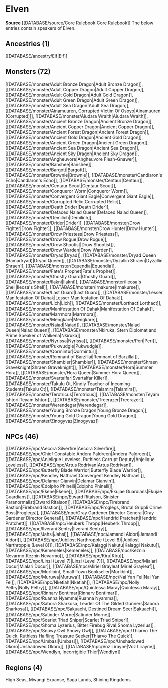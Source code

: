 ﻿---
id: '4'
name: Elven
rarity: Common
source: '[[DATABASE/source/Core Rulebook|Core Rulebook]]'
type: Language

---
# Elven

**Source** [[DATABASE/source/Core Rulebook|Core Rulebook]] 
The below entries contain speakers of Elven.

## Ancestries (1)

[[DATABASE/ancestry/Elf|Elf]]

## Monsters (72)

[[DATABASE/monster/Adult Bronze Dragon|Adult Bronze Dragon]], [[DATABASE/monster/Adult Copper Dragon|Adult Copper Dragon]], [[DATABASE/monster/Adult Gold Dragon|Adult Gold Dragon]], [[DATABASE/monster/Adult Green Dragon|Adult Green Dragon]], [[DATABASE/monster/Adult Sea Dragon|Adult Sea Dragon]], [[DATABASE/monster/Ainamuuren, Corrupted Victim Of Osoyo|Ainamuuren (Corrupted)]], [[DATABASE/monster/Aiudara Wraith|Aiudara Wraith]], [[DATABASE/monster/Ancient Bronze Dragon|Ancient Bronze Dragon]], [[DATABASE/monster/Ancient Copper Dragon|Ancient Copper Dragon]], [[DATABASE/monster/Ancient Forest Dragon|Ancient Forest Dragon]], [[DATABASE/monster/Ancient Gold Dragon|Ancient Gold Dragon]], [[DATABASE/monster/Ancient Green Dragon|Ancient Green Dragon]], [[DATABASE/monster/Ancient Sea Dragon|Ancient Sea Dragon]], [[DATABASE/monster/Ancient Sky Dragon|Ancient Sky Dragon]], [[DATABASE/monster/Angheuvore|Angheuvore Flesh-Gnawer]], [[DATABASE/monster/Banshee|Banshee]], [[DATABASE/monster/Bargott|Bargott]], [[DATABASE/monster/Brownie|Brownie]], [[DATABASE/monster/Candlaron's Echo|Candlaron's Echo]], [[DATABASE/monster/Centaur|Centaur]], [[DATABASE/monster/Centaur Scout|Centaur Scout]], [[DATABASE/monster/Conqueror Worm|Conqueror Worm]], [[DATABASE/monster/Convergent Giant Eagle|Convergent Giant Eagle]], [[DATABASE/monster/Corrupted Relic|Corrupted Relic]], [[DATABASE/monster/Death Drider|Death Drider]], [[DATABASE/monster/Defaced Naiad Queen|Defaced Naiad Queen]], [[DATABASE/monster/Demilich|Demilich]], [[DATABASE/monster/Drider|Drider]], [[DATABASE/monster/Drow Fighter|Drow Fighter]], [[DATABASE/monster/Drow Hunter|Drow Hunter]], [[DATABASE/monster/Drow Priestess|Drow Priestess]], [[DATABASE/monster/Drow Rogue|Drow Rogue]], [[DATABASE/monster/Drow Shootist|Drow Shootist]], [[DATABASE/monster/Drow Warden|Drow Warden]], [[DATABASE/monster/Dryad|Dryad]], [[DATABASE/monster/Dryad Queen (Hamadryad)|Dryad Queen]], [[DATABASE/monster/Dyzallin Shraen|Dyzallin Shraen]], [[DATABASE/monster/Equendia|Equendia]], [[DATABASE/monster/Fate's Prophet|Fate's Prophet]], [[DATABASE/monster/Ghostly Guard|Ghostly Guard]], [[DATABASE/monster/Ilakni|Ilakni]], [[DATABASE/monster/Ileosa's Shell|Ileosa's Shell]], [[DATABASE/monster/Irnakurse|Irnakurse]], [[DATABASE/monster/Last Guard|Last Guard]], [[DATABASE/monster/Lesser Manifestation Of Dahak|Lesser Manifestation Of Dahak]], [[DATABASE/monster/Lich|Lich]], [[DATABASE/monster/Lorthact|Lorthact]], [[DATABASE/monster/Manifestation Of Dahak|Manifestation Of Dahak]], [[DATABASE/monster/Marrmora|Marrmora]], [[DATABASE/monster/Mengkare|Mengkare]], [[DATABASE/monster/Naiad|Naiad]], [[DATABASE/monster/Naiad Queen|Naiad Queen]], [[DATABASE/monster/Nkiruka, Stern Diplomat and Prime Speaker of Walkena|Nkiruka]], [[DATABASE/monster/Nyrissa|Nyrissa]], [[DATABASE/monster/Peri|Peri]], [[DATABASE/monster/Pukwudgie|Pukwudgie]], [[DATABASE/monster/Qormintur|Qormintur]], [[DATABASE/monster/Remnant of Barzillai|Remnant of Barzillai]], [[DATABASE/monster/Shambler|Shambler]], [[DATABASE/monster/Shraen Graveknight|Shraen Graveknight]], [[DATABASE/monster/Hora|Summer Hora]], [[DATABASE/monster/Hora Queen|Summer Hora Queen]], [[DATABASE/monster/Svartalfar|Svartalfar Killer]], [[DATABASE/monster/Takulu Ot, Kindly Teacher of Incoming Students|Takulu Ot]], [[DATABASE/monster/Talamira|Talamira]], [[DATABASE/monster/Terotricus|Terotricus]], [[DATABASE/monster/Teyam Ishtori|Teyam Ishtori]], [[DATABASE/monster/Treerazer|Treerazer]], [[DATABASE/monster/Werendegar|Werendegar]], [[DATABASE/monster/Young Bronze Dragon|Young Bronze Dragon]], [[DATABASE/monster/Young Gold Dragon|Young Gold Dragon]], [[DATABASE/monster/Zinogyvaz|Zinogyvaz]]

## NPCs (46)

[[DATABASE/npc/Aecora Silverfire|Aecora Silverfire]], [[DATABASE/npc/Chief Constable Andera Paldreen|Andera Paldreen]], [[DATABASE/npc/Anjelique Loveless, Ruthless Corrupt Deputy|Anjelique Loveless]], [[DATABASE/npc/Artus Rodrivan|Artus Rodrivan]], [[DATABASE/npc/Butterfly Blade Warrior|Butterfly Blade Warrior]], [[DATABASE/npc/Kendley Nathrael|Convergent Kendley Nathrael ]], [[DATABASE/npc/Delamar Gianvin|Delamar Gianvin]], [[DATABASE/npc/Edolpho Phinelli|Edolpho Phinelli]], [[DATABASE/npc/Ekene|Ekene]], [[DATABASE/npc/Ekujae Guardians|Ekujae Guardians]], [[DATABASE/npc/Etward Ritalson, Sinister Paranormalist|Etward Ritalson]], [[DATABASE/npc/Firebrand Bastion|Firebrand Bastion]], [[DATABASE/npc/Froglegs, Brutal Grippli Crime Boss|Froglegs]], [[DATABASE/npc/Gray Gardener Director General|Gray Gardener Director General]], [[DATABASE/npc/Hendrid Pratchett|Hendrid Pratchett]], [[DATABASE/npc/Heuberk Thropp|Heuberk Thropp]], [[DATABASE/npc/Ilverani Sentry|Ilverani Sentry]], [[DATABASE/npc/Jahsi|Jahsi]], [[DATABASE/npc/Jamandi Aldori|Jamandi Aldori]], [[DATABASE/npc/Jubilost Narthropple (Level 8)|Jubilost Narthropple (Level 8)]], [[DATABASE/npc/Kalaggi Nakutu|Kalaggi Nakutu]], [[DATABASE/npc/Kemeneles|Kemeneles]], [[DATABASE/npc/Keznin Nevarmo|Keznin Nevarmo]], [[DATABASE/npc/Kiru|Kiru]], [[DATABASE/npc/Linzi (Level 7)|Linzi (Level 7)]], [[DATABASE/npc/Mialari Docur|Mialari Docur]], [[DATABASE/npc/Miriel Grayleaf|Miriel Grayleaf]], [[DATABASE/npc/Morlibint, Small-Town Bookseller|Morlibint]], [[DATABASE/npc/Muruwa|Muruwa]], [[DATABASE/npc/Nai Yan Fei|Nai Yan Fei]], [[DATABASE/npc/Nketiah|Nketiah]], [[DATABASE/npc/Nolly Peltry|Nolly Peltry]], [[DATABASE/npc/Quintessa Maray|Quintessa Maray]], [[DATABASE/npc/Rinnarv Bontimar|Rinnarv Bontimar]], [[DATABASE/npc/Ruanna Nyamma|Ruanna Nyamma]], [[DATABASE/npc/Sabora Sharkosa, Leader Of The Gilded Gunners|Sabora Sharkosa]], [[DATABASE/npc/Sakuachi, Destined Dream Seer|Sakuachi]], [[DATABASE/npc/Satinder Morne|Satinder Morne]], [[DATABASE/npc/Scarlet Triad Sniper|Scarlet Triad Sniper]], [[DATABASE/npc/Shoma Lyzerius, Bitter Firebug Rival|Shoma Lyzerius]], [[DATABASE/npc/Snowy Owl|Snowy Owl]], [[DATABASE/npc/Thiarvo The Quick, Ruthless Halfling Treasure Seeker|Thiarvo The Quick]], [[DATABASE/npc/Umbasi|Umbasi]], [[DATABASE/npc/Unshadowed Okoro|Unshadowed Okoro]], [[DATABASE/npc/Voz Lirayne|Voz Lirayne]], [[DATABASE/npc/Wendlyn, Incorrigible Thief|Wendlyn]]

## Regions (4)

High Seas, Mwangi Expanse, Saga Lands, Shining Kingdoms